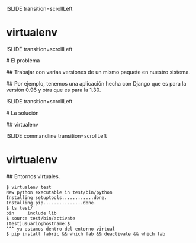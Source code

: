 !SLIDE transition=scrollLeft

# virtualenv

!SLIDE transition=scrollLeft

# El problema

## Trabajar con varias versiones de un mismo paquete en nuestro sistema.

## Por ejemplo, tenemos una aplicación hecha con Django que es para la versión 0.96 y otra que es para la 1.30.

!SLIDE transition=scrollLeft

# La solución

## virtualenv

!SLIDE commandline  transition=scrollLeft

# virtualenv

## Entornos virtuales. 

    $ virtualenv test 
    New python executable in test/bin/python
    Installing setuptools............done.
    Installing pip...............done.
    $ ls test/
    bin     include lib
    $ source test/bin/activate
    (test)usuario@hostname:$ 
    ^^^ ya estamos dentro del entorno virtual
    $ pip install fabric && which fab && deactivate && which fab

